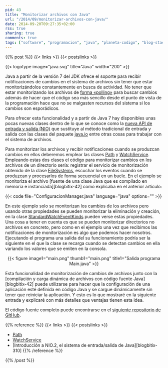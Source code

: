 ```yaml
---
pid: 43
title: "Monitorizar archivos con Java"
url: "/2014/09/monitorizar-archivos-con-java/"
date: 2014-09-20T09:27:35+02:00
rss: true
sharing: true
comments: true
tags: ["software", "programacion", "java", "planeta-codigo", "blog-stack"]
---
```


{{% post %}}
{{< links >}}
{{< postslinks >}}

{{< logotype image="java.svg" title="Java" width="200" >}}

Java a partir de la versión 7 del JDK ofrece el soporte para recibir notificaciones de cambios en el sistema de archivos sin tener que estar monitorizándolos constantemente en busca de actividad. No tener que estar monitorizando los archivos de [forma «polling»](https://es.wikipedia.org/wiki/Polling) para buscar cambios además de hacer que el código sea más sencillo desde el punto de vista de la programación hace que no se malgasten recursos del sistema si los cambios son esporádicos.

Para ofrecer esta funcionalidad y a partir de Java 7 hay disponibles unas pocas nuevas clases dentro de lo que se conoce como la [nueva API de entrada y salida (NIO)](https://docs.oracle.com/javase/7/docs/api/java/nio/package-summary.html) que sustituye al método tradicional de entrada y salida con las clases del paquete [java.io](https://docs.oracle.com/javase/7/docs/api/java/io/package-summary.html) entre otras cosas para trabajar con el sistema de archivos.

Para monitorizar los archivos y recibir notificaciones cuando se produzcan cambios en ellos deberemos emplear las clases [Path](https://docs.oracle.com/javase/7/docs/api/java/nio/file/Path.html) y [WatchService](https://docs.oracle.com/javase/7/docs/api/java/nio/file/WatchService.html). Empleando estas dos clases el código para monitorizar cambios en los archivos de un directorio sería: registrar el servicio de monitorización obtenido de la clase [FileSystems](https://docs.oracle.com/javase/7/docs/api/java/nio/file/FileSystems.html), escuchar los eventos cuando se produzcan y procesarlos de forma secuencial en un bucle. En el ejemplo se monitoriza el archivo [fuente de una clase Java que es compilado en memoria e instanciada][blogbitix-42] como explicaba en el anterior artículo:

{{< code file="ConfiguracionManager.java" language="java" options="" >}}

En este ejemplo solo se monitorizan los cambios de los archivos pero usando otras propiedades se pueden monitorizar la eliminación y creación, en la clase [StandardWatchEventKinds](https://docs.oracle.com/javase/7/docs/api/java/nio/file/StandardWatchEventKinds.html) pueden verse estas propiedades. Una cosa a tener en cuenta es que se pueden monitorizar directorios no archivos en concreto, pero como en el ejemplo una vez que recibimos las notificaciones de monitorización es algo que podemos hacer nosotros. Ejecutando el programa una salida del su funcionamiento podría ser la siguiente en el que la clase se recarga cuando se detectan cambios en ella variando los valores que se emiten en la consola.

<div class="media" style="text-align: center;">
	{{< figure
    	image1="main.png" thumb1="main.png" title1="Salida programa Main.java" >}}
</div>

Esta funcionalidad de monitorización de cambios de archivos junto con la [compilación y carga dinámica de archivos con código fuente Java][blogbitix-42] puede utilizarse para hacer que la configuración de una aplicación esté definida en código Java y se cargue dinámicamente sin tener que reiniciar la aplicación. Y esto es lo que mostraré en la siguiente entrada y explicaré con más detalles que ventajas tienen esta idea.

El código fuente completo puede encontrarse en el [siguiente repositorio de GitHub](https://github.com/picodotdev/blog-ejemplos/tree/master/ConfiguracionJava).

{{% reference %}}
{{< links >}}
{{< postslinks >}}
* [Path](https://docs.oracle.com/javase/7/docs/api/java/nio/file/Path.html)
* [WatchService](https://docs.oracle.com/javase/7/docs/api/java/nio/file/WatchService.html)
* [Introducción a NIO.2, el sistema de entrada/salida de Java][blogbitix-310]
{{% /reference %}}

{{% /post %}}
